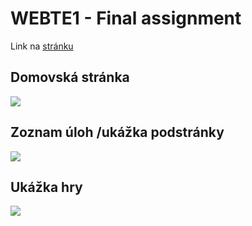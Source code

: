 # WEBTE1 - Final assignment

Link na [stránku](http://147.175.121.202/~xrichterova/Zfinal/)

## Domovská stránka
![](https://scontent.fbts7-1.fna.fbcdn.net/v/t1.15752-9/134922185_379843539981137_8113028414350454053_n.png?_nc_cat=107&ccb=2&_nc_sid=ae9488&_nc_ohc=fcITIm9GPqUAX9jFGTp&_nc_ht=scontent.fbts7-1.fna&oh=0d56f46198fe88a4f755563f4fc2248c&oe=6014C4C3)

## Zoznam úloh /ukážka podstránky
![](https://scontent.fbts7-1.fna.fbcdn.net/v/t1.15752-9/134818755_455300649189393_6145031465129932816_n.png?_nc_cat=110&ccb=2&_nc_sid=ae9488&_nc_ohc=9eto40Oytd4AX_sHD10&_nc_ht=scontent.fbts7-1.fna&oh=86c544066c886eb7c8cafc4e263b6235&oe=6016D7BA)

## Ukážka hry
![](https://scontent.fbts7-1.fna.fbcdn.net/v/t1.15752-9/135460184_311397413539531_7418381645636290596_n.png?_nc_cat=109&ccb=2&_nc_sid=ae9488&_nc_ohc=EuMTOJy_ZBcAX8JTDQn&_nc_ht=scontent.fbts7-1.fna&oh=649dba9e1adf2189037a20db458493d9&oe=6016955E)





